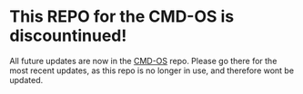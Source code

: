 <h1>This REPO for the CMD-OS is discountinued!</h1>
<p>All future updates are now in the <a href="https://github.com/BizzyPythonBear/CMD-OS">CMD-OS</a> repo. Please go there for the most recent updates, as this repo is no longer in use, and therefore wont be updated.</p>
